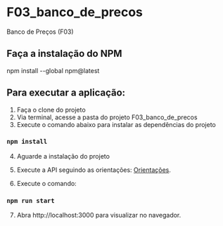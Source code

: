 # F03_banco_de_precos
Banco de Preços (F03)



## Faça a instalação  do NPM 

npm install --global npm@latest

## Para executar a aplicação: 
1) Faça o clone do projeto 
2) Via terminal, acesse a pasta do projeto F03_banco_de_precos
3) Execute o comando abaixo para instalar as dependências do projeto
### `npm install`
4) Aguarde a instalação do projeto
        


5) Execute a API seguindo as orientações: [Orientações](https://docs.google.com/document/d/1cOJn4DiqG4yRSPXRB2-HJDRo33OWjoWeqEGHvjV9eHg/edit).
6) Execute o comando:
### `npm run start`

7) Abra http://localhost:3000 para visualizar no navegador.
